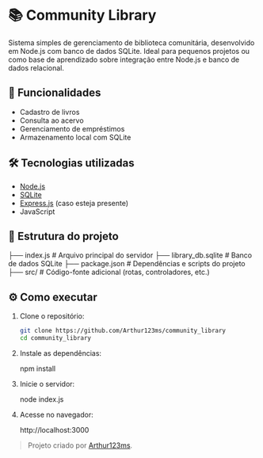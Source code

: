 # 📚 Community Library

Sistema simples de gerenciamento de biblioteca comunitária, desenvolvido em Node.js com banco de dados SQLite. Ideal para pequenos projetos ou como base de aprendizado sobre integração entre Node.js e banco de dados relacional.

## 🚀 Funcionalidades

- Cadastro de livros
- Consulta ao acervo
- Gerenciamento de empréstimos
- Armazenamento local com SQLite

## 🛠️ Tecnologias utilizadas

- [Node.js](https://nodejs.org/)
- [SQLite](https://www.sqlite.org/)
- [Express.js](https://expressjs.com/) (caso esteja presente)
- JavaScript

## 📂 Estrutura do projeto

├── index.js # Arquivo principal do servidor
├── library_db.sqlite # Banco de dados SQLite
├── package.json # Dependências e scripts do projeto
├── src/ # Código-fonte adicional (rotas, controladores, etc.)


## ⚙️ Como executar

1. Clone o repositório:
   ```bash
   git clone https://github.com/Arthur123ms/community_library
   cd community_library

2. Instale as dependências:

    npm install

3. Inicie o servidor:

    node index.js

4. Acesse no navegador:

    http://localhost:3000

> Projeto criado por [Arthur123ms](https://github.com/Arthur123ms).

